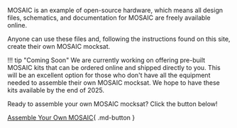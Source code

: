 MOSAIC is an example of open-source hardware, which means all design files, schematics, and documentation for MOSAIC are freely available online. 

Anyone can use these files and, following the instructions found on this site, create their own MOSAIC mocksat. 

!!! tip "Coming Soon"
    We are currently working on offering pre-built MOSAIC kits that can be ordered online and shipped directly to you. This will be an excellent option for those who don't have all the equipment needed to assemble their own MOSAIC mocksat. We hope to have these kits available by the end of 2025. 

Ready to assemble your own MOSAIC mocksat? Click the button below!

[Assemble Your Own MOSAIC](https://www.mosaicsat.org/getting_mosaic/self_assemble/){ .md-button }
